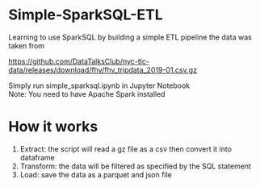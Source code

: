 # Simple-SparkSQL-ETL
Learning to use SparkSQL by building a simple ETL pipeline the data was taken from

https://github.com/DataTalksClub/nyc-tlc-data/releases/download/fhv/fhv_tripdata_2019-01.csv.gz

Simply run simple_sparksql.ipynb in Jupyter Notebook\
Note: You need to have Apache Spark installed

# How it works
1. Extract: the script will read a gz file as a csv then convert it into dataframe
2. Transform: the data will be filtered as specified by the SQL statement
3. Load: save the data as a parquet and json file

